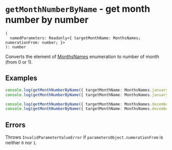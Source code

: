 # `getMonthNumberByName` - get month number by number

```
(
  namedParameters: Readonly<{ targetMonthName: MonthsNames; numerationFrom: number; }>
): number
```

Converts the element of [MonthsNames](./../ConstantsAndEnumerations/MonthsNames.md) enumeration to number of
  month (from 0 or 1).

## Examples

```typescript
console.log(getMonthNumberByName({ targetMonthName: MonthsNames.january, numerationFrom: 0 })); // => 0
console.log(getMonthNumberByName({ targetMonthName: MonthsNames.january, numerationFrom: 1 })); // => 1

console.log(getMonthNumberByName({ targetMonthName: MonthsNames.december, numerationFrom: 0 })); // => 11
console.log(getMonthNumberByName({ targetMonthName: MonthsNames.december, numerationFrom: 1 })); // => 12
```


## Errors

Throws `InvalidParameterValueError` if `parametersObject.numerationFrom` is neither `0` nor `1`.

